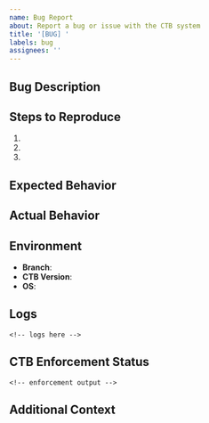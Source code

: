 ```yaml
---
name: Bug Report
about: Report a bug or issue with the CTB system
title: '[BUG] '
labels: bug
assignees: ''
---
```


## Bug Description
<!-- Clear description of the bug -->



## Steps to Reproduce
1.
2.
3.

## Expected Behavior
<!-- What should happen -->



## Actual Behavior
<!-- What actually happens -->



## Environment
- **Branch**: <!-- e.g., master, sys/chartdb -->
- **CTB Version**: <!-- Run: `grep version global-config/ctb.branchmap.yaml` -->
- **OS**: <!-- e.g., Ubuntu 22.04, macOS 14, Windows 11 -->

## Logs
<!-- Paste relevant logs -->
```
<!-- logs here -->
```

## CTB Enforcement Status
<!-- Run: `bash global-config/scripts/ctb_enforce.sh` and paste output -->
```
<!-- enforcement output -->
```

## Additional Context
<!-- Any other relevant information -->
